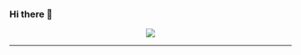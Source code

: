 ### Hi there 👋

<p align="center">

<a href="discord.gg/FfC9ESp">
  <img src="https://discord.c99.nl/widget/theme-2/297557056209289217.png" />
</a>

</p>

<hr />

<p align="center">

